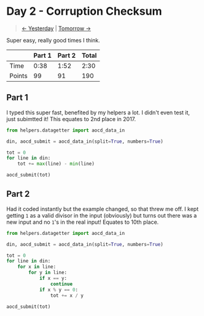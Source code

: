 # Day 2 - Corruption Checksum

> [<- Yesterday](1.md) | [Tomorrow ->](3.md)

Super easy, really good times I think.

|        | Part 1 | Part 2 | Total |
|--------|--------|--------|-------|
| Time   | 0:38   | 1:52   | 2:30  |
| Points | 99     | 91     | 190   |

## Part 1

I typed this super fast, benefited by my helpers a lot. I didn't even test it, just subimtted it! This equates to 2nd place in 2017.

```python
from helpers.datagetter import aocd_data_in

din, aocd_submit = aocd_data_in(split=True, numbers=True)

tot = 0
for line in din:
    tot += max(line) - min(line)

aocd_submit(tot)
```

## Part 2

Had it coded instantly but the example changed, so that threw me off. I kept getting `1` as a valid divisor in the input (obviously) but turns out there was a new input and no `1`'s in the real input! Equates to 10th place.

```python
from helpers.datagetter import aocd_data_in

din, aocd_submit = aocd_data_in(split=True, numbers=True)

tot = 0
for line in din:
    for x in line:
        for y in line:
            if x == y:
                continue
            if x % y == 0:
                tot += x / y

aocd_submit(tot)
```
